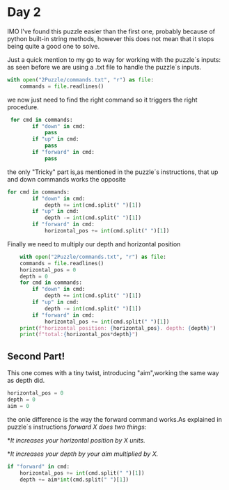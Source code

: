 # Day 2
IMO  I've found this puzzle easier than the first one, probably because of python built-in string methods, however this does not mean that it stops being quite a good one to solve.

Just a quick mention to my go to way for working with the puzzle´s inputs:
as seen before we are using a .txt file to handle the puzzle´s inputs.
```python
with open("2Puzzle/commands.txt", "r") as file:
    commands = file.readlines()
```
we now just need to find the right command so it triggers the right procedure.
```python
 for cmd in commands:
        if "down" in cmd:
            pass
        if "up" in cmd:
            pass
        if "forward" in cmd:
            pass
```
the only "Tricky" part is,as mentioned in the puzzle´s instructions, that up and down commands works the opposite
```python
for cmd in commands:
        if "down" in cmd:
            depth += int(cmd.split(" ")[1])
        if "up" in cmd:
            depth -= int(cmd.split(" ")[1])
        if "forward" in cmd:
            horizontal_pos += int(cmd.split(" ")[1])
```
Finally we need to multiply our depth and horizontal position
```python
    with open("2Puzzle/commands.txt", "r") as file:
    commands = file.readlines()
    horizontal_pos = 0
    depth = 0
    for cmd in commands:
        if "down" in cmd:
            depth += int(cmd.split(" ")[1])
        if "up" in cmd:
            depth -= int(cmd.split(" ")[1])
        if "forward" in cmd:
            horizontal_pos += int(cmd.split(" ")[1])
    print(f"horizontal position: {horizontal_pos}. depth: {depth}")
    print(f"total:{horizontal_pos*depth}")
```

## Second Part!

This one comes with a tiny twist, introducing "aim",working the same way as depth did.

```python
horizontal_pos = 0
depth = 0
aim = 0
```
the onle difference is the way the forward command works.As explained in puzzle´s instructions 
*forward X does two things:*

**It increases your horizontal position by X units.*

**It increases your depth by your aim multiplied by X.*

```python
if "forward" in cmd:
    horizontal_pos += int(cmd.split(" ")[1])
    depth += aim*int(cmd.split(" ")[1])
```
